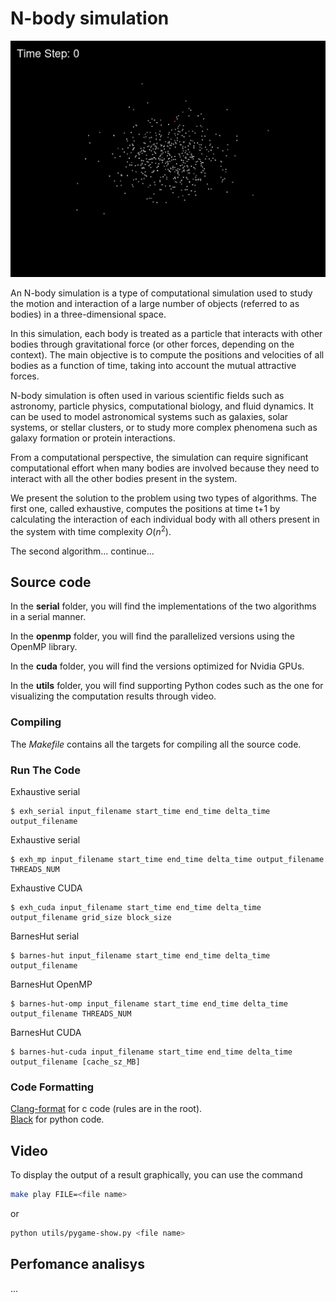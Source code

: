 # N-body simulation

<p align="center">
  <img src="./img/output_500.gif" alt="500 bodies simulation"/>
</p>

An N-body simulation is a type of computational simulation used to study the motion and interaction of a large number of objects (referred to as bodies) in a three-dimensional space.

In this simulation, each body is treated as a particle that interacts with other bodies through gravitational force (or other forces, depending on the context). The main objective is to compute the positions and velocities of all bodies as a function of time, taking into account the mutual attractive forces.

N-body simulation is often used in various scientific fields such as astronomy, particle physics, computational biology, and fluid dynamics. It can be used to model astronomical systems such as galaxies, solar systems, or stellar clusters, or to study more complex phenomena such as galaxy formation or protein interactions.

From a computational perspective, the simulation can require significant computational effort when many bodies are involved because they need to interact with all the other bodies present in the system.

We present the solution to the problem using two types of algorithms.
The first one, called exhaustive, computes the positions at time t+1 by calculating the interaction of each individual body with all others present in the system with time complexity $O(n^2)$.

The second algorithm... continue...

## Source code
In the __serial__ folder, you will find the implementations of the two algorithms in a serial manner.

In the __openmp__ folder, you will find the parallelized versions using the OpenMP library.

In the __cuda__ folder, you will find the versions optimized for Nvidia GPUs.

In the __utils__ folder, you will find supporting Python codes such as the one for visualizing the computation results through video.

### Compiling
The _Makefile_ contains all the targets for compiling all the source code.

### Run The Code
Exhaustive serial
```shell
$ exh_serial input_filename start_time end_time delta_time output_filename
```

Exhaustive serial
```shell
$ exh_mp input_filename start_time end_time delta_time output_filename THREADS_NUM
```

Exhaustive CUDA
```shell
$ exh_cuda input_filename start_time end_time delta_time output_filename grid_size block_size
```

BarnesHut serial
```shell
$ barnes-hut input_filename start_time end_time delta_time output_filename
```

BarnesHut OpenMP
```shell
$ barnes-hut-omp input_filename start_time end_time delta_time output_filename THREADS_NUM
```

BarnesHut CUDA
```shell
$ barnes-hut-cuda input_filename start_time end_time delta_time output_filename [cache_sz_MB]
```

### Code Formatting
[Clang-format](https://clang.llvm.org/docs/ClangFormat.html) for c code (rules are in the root).\
[Black](https://github.com/psf/black) for python code.

## Video
To display the output of a result graphically, you can use the command
```sh
make play FILE=<file name>
```
or
```sh
python utils/pygame-show.py <file name>
```

## Perfomance analisys
...
